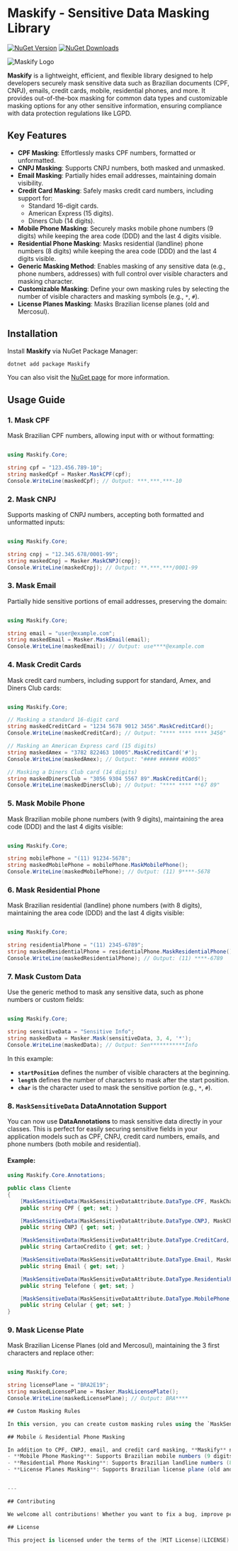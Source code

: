 # Maskify - Sensitive Data Masking Library
[![NuGet Version](https://img.shields.io/nuget/v/Maskify.Core.svg?style=flat-square&label=NuGet)](https://www.nuget.org/packages/Maskify.Core/)
[![NuGet Downloads](https://img.shields.io/nuget/dt/Maskify.Core.svg?style=flat-square)](https://www.nuget.org/packages/Maskify.Core/)

![Maskify Logo](https://github.com/user-attachments/assets/00b4f0a8-29dd-444e-b73b-99812edbcc42)

**Maskify** is a lightweight, efficient, and flexible library designed to help developers securely mask sensitive data such as Brazilian documents (CPF, CNPJ), emails, credit cards, mobile, residential phones, and more. It provides out-of-the-box masking for common data types and customizable masking options for any other sensitive information, ensuring compliance with data protection regulations like LGPD.

## Key Features

- **CPF Masking**: Effortlessly masks CPF numbers, formatted or unformatted.
- **CNPJ Masking**: Supports CNPJ numbers, both masked and unmasked.
- **Email Masking**: Partially hides email addresses, maintaining domain visibility.
- **Credit Card Masking**: Safely masks credit card numbers, including support for:
  - Standard 16-digit cards.
  - American Express (15 digits).
  - Diners Club (14 digits).
- **Mobile Phone Masking**: Securely masks mobile phone numbers (9 digits) while keeping the area code (DDD) and the last 4 digits visible.
- **Residential Phone Masking**: Masks residential (landline) phone numbers (8 digits) while keeping the area code (DDD) and the last 4 digits visible.
- **Generic Masking Method**: Enables masking of any sensitive data (e.g., phone numbers, addresses) with full control over visible characters and masking character.
- **Customizable Masking**: Define your own masking rules by selecting the number of visible characters and masking symbols (e.g., `*`, `#`).
- **License Planes Masking**: Masks Brazilian license planes (old and Mercosul).

## Installation

Install **Maskify** via NuGet Package Manager:

```bash
dotnet add package Maskify
```

You can also visit the [NuGet page](https://www.nuget.org/packages/Maskify.Core/) for more information.

## Usage Guide

### 1. Mask CPF

Mask Brazilian CPF numbers, allowing input with or without formatting:

```csharp

using Maskify.Core;

string cpf = "123.456.789-10";
string maskedCpf = Masker.MaskCPF(cpf);
Console.WriteLine(maskedCpf); // Output: ***.***.***-10
```

### 2. Mask CNPJ

Supports masking of CNPJ numbers, accepting both formatted and unformatted inputs:

```csharp

using Maskify.Core;

string cnpj = "12.345.678/0001-99";
string maskedCnpj = Masker.MaskCNPJ(cnpj);
Console.WriteLine(maskedCnpj); // Output: **.***.***/0001-99
```

### 3. Mask Email

Partially hide sensitive portions of email addresses, preserving the domain:

```csharp

using Maskify.Core;

string email = "user@example.com";
string maskedEmail = Masker.MaskEmail(email);
Console.WriteLine(maskedEmail); // Output: use****@example.com
```

### 4. Mask Credit Cards

Mask credit card numbers, including support for standard, Amex, and Diners Club cards:

```csharp

using Maskify.Core;

// Masking a standard 16-digit card
string maskedCreditCard = "1234 5678 9012 3456".MaskCreditCard();
Console.WriteLine(maskedCreditCard); // Output: "**** **** **** 3456"

// Masking an American Express card (15 digits)
string maskedAmex = "3782 822463 10005".MaskCreditCard('#');
Console.WriteLine(maskedAmex); // Output: "#### ###### #0005"

// Masking a Diners Club card (14 digits)
string maskedDinersClub = "3056 9304 5567 89".MaskCreditCard();
Console.WriteLine(maskedDinersClub); // Output: "**** **** **67 89"
```

### 5. Mask Mobile Phone

Mask Brazilian mobile phone numbers (with 9 digits), maintaining the area code (DDD) and the last 4 digits visible:

```csharp

using Maskify.Core;

string mobilePhone = "(11) 91234-5678";
string maskedMobilePhone = mobilePhone.MaskMobilePhone();
Console.WriteLine(maskedMobilePhone); // Output: (11) 9****-5678
```

### 6. Mask Residential Phone

Mask Brazilian residential (landline) phone numbers (with 8 digits), maintaining the area code (DDD) and the last 4 digits visible:

```csharp

using Maskify.Core;

string residentialPhone = "(11) 2345-6789";
string maskedResidentialPhone = residentialPhone.MaskResidentialPhone();
Console.WriteLine(maskedResidentialPhone); // Output: (11) ****-6789
```

### 7. Mask Custom Data

Use the generic method to mask any sensitive data, such as phone numbers or custom fields:

```csharp

using Maskify.Core;

string sensitiveData = "Sensitive Info";
string maskedData = Masker.Mask(sensitiveData, 3, 4, '*');
Console.WriteLine(maskedData); // Output: Sen***********Info
```

In this example:
- **`startPosition`** defines the number of visible characters at the beginning.
- **`length`** defines the number of characters to mask after the start position.
- **`char`** is the character used to mask the sensitive portion (e.g., `*`, `#`).

### 8. `MaskSensitiveData` DataAnnotation Support

You can now use **DataAnnotations** to mask sensitive data directly in your classes. This is perfect for easily securing sensitive fields in your application models such as CPF, CNPJ, credit card numbers, emails, and phone numbers (both mobile and residential).

#### Example:

```csharp
using Maskify.Core.Annotations;

public class Cliente
{
    [MaskSensitiveData(MaskSensitiveDataAttribute.DataType.CPF, MaskCharacter = '#', ErrorMessage = "O CPF informado está incorreto.")]
    public string CPF { get; set; }

    [MaskSensitiveData(MaskSensitiveDataAttribute.DataType.CNPJ, MaskCharacter = '*', ErrorMessage = "O CNPJ informado está incorreto.")]
    public string CNPJ { get; set; }

    [MaskSensitiveData(MaskSensitiveDataAttribute.DataType.CreditCard, MaskCharacter = '*', ErrorMessage = "O número do cartão de crédito está incorreto.")]
    public string CartaoCredito { get; set; }

    [MaskSensitiveData(MaskSensitiveDataAttribute.DataType.Email, MaskCharacter = '*', ErrorMessage = "O e-mail está incorreto.")]
    public string Email { get; set; }

    [MaskSensitiveData(MaskSensitiveDataAttribute.DataType.ResidentialPhone, MaskCharacter = '*', ErrorMessage = "O telefone está incorreto.")]
    public string Telefone { get; set; }

    [MaskSensitiveData(MaskSensitiveDataAttribute.DataType.MobilePhone, MaskCharacter = '*', ErrorMessage = "O telefone celular está incorreto.")]
    public string Celular { get; set; }
}
```

### 9. Mask License Plate

Mask Brazilian License Planes (old and Mercosul), maintaining the 3 first characters and replace other:

```csharp

using Maskify.Core;

string licensePlane = "BRA2E19";
string maskedLicensePlane = Masker.MaskLicensePlate();
Console.WriteLine(maskedLicensePlane); // Output: BRA****

## Custom Masking Rules

In this version, you can create custom masking rules using the `MaskSensitiveData` attribute, specifying how many characters should remain unmasked and choosing a custom masking character.

## Mobile & Residential Phone Masking

In addition to CPF, CNPJ, email, and credit card masking, **Maskify** now supports:
- **Mobile Phone Masking**: Supports Brazilian mobile numbers (9 digits) while keeping the DDD and last 4 digits visible.
- **Residential Phone Masking**: Supports Brazilian landline numbers (8 digits), also keeping the DDD and last 4 digits visible.
- **License Planes Masking**: Supports Brazilian license plane (old and Mercosul), keeping first 3 characters.


---

## Contributing

We welcome all contributions! Whether you want to fix a bug, improve performance, or add new features, feel free to submit a pull request or open an issue on our [GitHub repository](https://github.com/djesusnet/Maskify.Core.Library).

## License

This project is licensed under the terms of the [MIT License](LICENSE).
